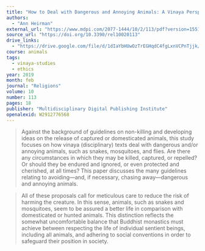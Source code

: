 ```yaml
---
title: "How to Deal with Dangerous and Annoying Animals: A Vinaya Perspective"
authors:
  - "Ann Heirman"
external_url: "https://www.mdpi.com/2077-1444/10/2/113/pdf?version=1551259054"
source_url: "https://doi.org/10.3390/rel10020113"
drive_links:
  - "https://drive.google.com/file/d/1dIaYbHUwOzTrEGHqdC4fgLxnVCPnTjjk/view?usp=drivesdk"
course: animals
tags:
  - vinaya-studies
  - ethics
year: 2019
month: feb
journal: "Religions"
volume: 10
number: 113
pages: 18
publisher: "Multidisciplinary Digital Publishing Institute"
openalexid: W2912776568
---
```


> Against the background of guidelines on non-killing and developing ideas on the release of captured or domesticated animals, this study focuses on how vinaya (disciplinary) texts deal with dangerous and/or annoying animals, such as snakes, mosquitoes, and flies.
> Are there any circumstances in which they may be killed, captured, or repelled? Or should they be endured and ignored, or even protected and cherished, at all times? This paper discusses the many guidelines relating to avoiding—and, if necessary, chasing away—dangerous and annoying animals.

> All of these proposals call for meticulous care to reduce the risk of harming the creature.
> In this sense, animals, such as snakes and mosquitoes, seem to be assured a better life in comparison with domesticated or hunted animals.
> This distinction reflects the somewhat uncomfortable balance that Buddhist monastics must achieve between respecting the life of individual sentient beings, including all animals, and adhering to social conventions in order to safeguard their position in society.

